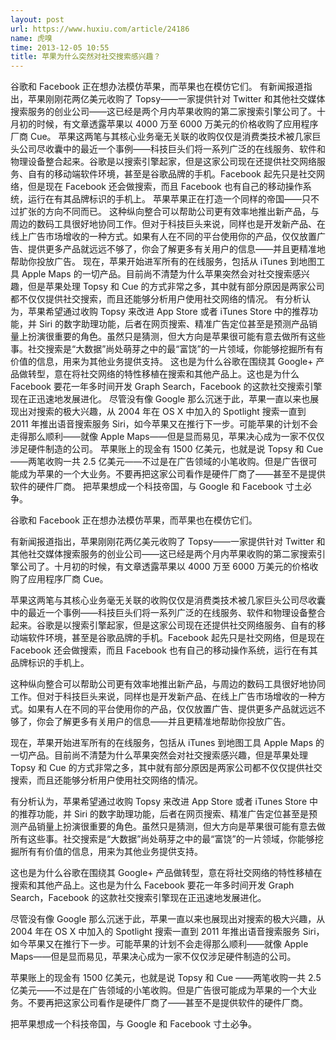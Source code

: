 ```yaml
---
layout: post
url: https://www.huxiu.com/article/24186
name: 虎嗅
time: 2013-12-05 10:55
title: 苹果为什么突然对社交搜索感兴趣？
---
```

谷歌和 Facebook 正在想办法模仿苹果，而苹果也在模仿它们。 有新闻报道指出，苹果刚刚花两亿美元收购了 Topsy——一家提供针对 Twitter 和其他社交媒体搜索服务的创业公司——这已经是两个月内苹果收购的第二家搜索引擎公司了。十月初的时候，有文章透露苹果以 4000 万至 6000 万美元的价格收购了应用程序厂商 Cue。 苹果这两笔与其核心业务毫无关联的收购仅仅是消费类技术被几家巨头公司尽收囊中的最近一个事例——科技巨头们将一系列广泛的在线服务、软件和物理设备整合起来。谷歌是以搜索引擎起家，但是这家公司现在还提供社交网络服务、自有的移动端软件环境，甚至是谷歌品牌的手机。Facebook 起先只是社交网络，但是现在 Facebook 还会做搜索，而且 Facebook 也有自己的移动操作系统，运行在有其品牌标识的手机上。 苹果苹果正在打造一个同样的帝国——只不过扩张的方向不同而已。 这种纵向整合可以帮助公司更有效率地推出新产品，与周边的数码工具很好地协同工作。但对于科技巨头来说，同样也是开发新产品、在线上广告市场增收的一种方式。如果有人在不同的平台使用你的产品，仅仅放置广告、提供更多产品就远远不够了，你会了解更多有关用户的信息——并且更精准地帮助你投放广告。 现在，苹果开始进军所有的在线服务，包括从 iTunes 到地图工具 Apple Maps 的一切产品。目前尚不清楚为什么苹果突然会对社交搜索感兴趣，但是苹果处理 Topsy 和 Cue 的方式非常之多，其中就有部分原因是两家公司都不仅仅提供社交搜索，而且还能够分析用户使用社交网络的情况。 有分析认为，苹果希望通过收购 Topsy 来改进 App Store 或者 iTunes Store 中的推荐功能，并 Siri 的数字助理功能，后者在网页搜索、精准广告定位甚至是预测产品销量上扮演很重要的角色。虽然只是猜测，但大方向是苹果很可能有意去做所有这些事。社交搜索是“大数据”尚处萌芽之中的最“富饶”的一片领域，你能够挖掘所有有价值的信息，用来为其他业务提供支持。 这也是为什么谷歌在围绕其 Google+ 产品做转型，意在将社交网络的特性移植在搜索和其他产品上。这也是为什么 Facebook 要花一年多时间开发 Graph Search，Facebook 的这款社交搜索引擎现在正迅速地发展进化。 尽管没有像 Google 那么沉迷于此，苹果一直以来也展现出对搜索的极大兴趣，从 2004 年在 OS X 中加入的 Spotlight 搜索一直到 2011 年推出语音搜索服务 Siri，如今苹果又在推行下一步。可能苹果的计划不会走得那么顺利——就像 Apple Maps——但是显而易见，苹果决心成为一家不仅仅涉足硬件制造的公司。 苹果账上的现金有 1500 亿美元，也就是说 Topsy 和 Cue ——两笔收购一共 2.5 亿美元——不过是在广告领域的小笔收购。但是广告很可能成为苹果的一个大业务。不要再把这家公司看作是硬件厂商了——甚至不是提供软件的硬件厂商。 把苹果想成一个科技帝国，与 Google 和 Facebook 寸土必争。

谷歌和 Facebook 正在想办法模仿苹果，而苹果也在模仿它们。

有新闻报道指出，苹果刚刚花两亿美元收购了 Topsy——一家提供针对 Twitter 和其他社交媒体搜索服务的创业公司——这已经是两个月内苹果收购的第二家搜索引擎公司了。十月初的时候，有文章透露苹果以 4000 万至 6000 万美元的价格收购了应用程序厂商 Cue。

苹果这两笔与其核心业务毫无关联的收购仅仅是消费类技术被几家巨头公司尽收囊中的最近一个事例——科技巨头们将一系列广泛的在线服务、软件和物理设备整合起来。谷歌是以搜索引擎起家，但是这家公司现在还提供社交网络服务、自有的移动端软件环境，甚至是谷歌品牌的手机。Facebook 起先只是社交网络，但是现在 Facebook 还会做搜索，而且 Facebook 也有自己的移动操作系统，运行在有其品牌标识的手机上。

这种纵向整合可以帮助公司更有效率地推出新产品，与周边的数码工具很好地协同工作。但对于科技巨头来说，同样也是开发新产品、在线上广告市场增收的一种方式。如果有人在不同的平台使用你的产品，仅仅放置广告、提供更多产品就远远不够了，你会了解更多有关用户的信息——并且更精准地帮助你投放广告。

现在，苹果开始进军所有的在线服务，包括从 iTunes 到地图工具 Apple Maps 的一切产品。目前尚不清楚为什么苹果突然会对社交搜索感兴趣，但是苹果处理 Topsy 和 Cue 的方式非常之多，其中就有部分原因是两家公司都不仅仅提供社交搜索，而且还能够分析用户使用社交网络的情况。

有分析认为，苹果希望通过收购 Topsy 来改进 App Store 或者 iTunes Store 中的推荐功能，并 Siri 的数字助理功能，后者在网页搜索、精准广告定位甚至是预测产品销量上扮演很重要的角色。虽然只是猜测，但大方向是苹果很可能有意去做所有这些事。社交搜索是“大数据”尚处萌芽之中的最“富饶”的一片领域，你能够挖掘所有有价值的信息，用来为其他业务提供支持。

这也是为什么谷歌在围绕其 Google+ 产品做转型，意在将社交网络的特性移植在搜索和其他产品上。这也是为什么 Facebook 要花一年多时间开发 Graph Search，Facebook 的这款社交搜索引擎现在正迅速地发展进化。

尽管没有像 Google 那么沉迷于此，苹果一直以来也展现出对搜索的极大兴趣，从 2004 年在 OS X 中加入的 Spotlight 搜索一直到 2011 年推出语音搜索服务 Siri，如今苹果又在推行下一步。可能苹果的计划不会走得那么顺利——就像 Apple Maps——但是显而易见，苹果决心成为一家不仅仅涉足硬件制造的公司。

苹果账上的现金有 1500 亿美元，也就是说 Topsy 和 Cue ——两笔收购一共 2.5 亿美元——不过是在广告领域的小笔收购。但是广告很可能成为苹果的一个大业务。不要再把这家公司看作是硬件厂商了——甚至不是提供软件的硬件厂商。

把苹果想成一个科技帝国，与 Google 和 Facebook 寸土必争。

